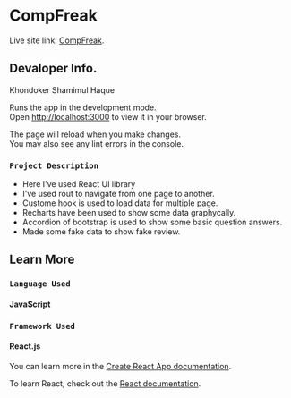 # CompFreak

Live site link: [CompFreak](https://bespoke-marshmallow-065bd8.netlify.app/).

## Devaloper Info.

Khondoker Shamimul Haque


Runs the app in the development mode.\
Open [http://localhost:3000](http://localhost:3000) to view it in your browser.

The page will reload when you make changes.\
You may also see any lint errors in the console.

### `Project Description`

* Here I've used React UI library
* I've used rout to navigate from one page to another.
* Custome hook is used to load data for multiple page.
* Recharts have been used to show some data graphycally.
* Accordion of bootstrap is used to show some basic question answers.
* Made some fake data to show fake review.

## Learn More

### `Language Used`
#### JavaScript

### `Framework Used`
#### React.js

You can learn more in the [Create React App documentation](https://facebook.github.io/create-react-app/docs/getting-started).

To learn React, check out the [React documentation](https://reactjs.org/).

